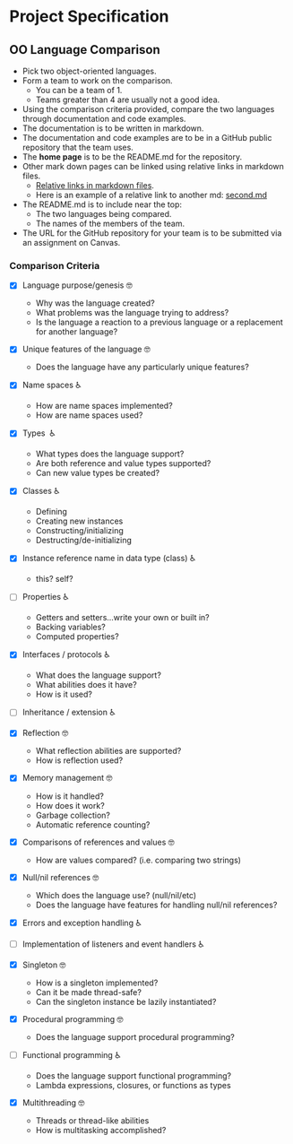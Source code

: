 # Project Specification

## OO Language Comparison

* Pick two object-oriented languages.
* Form a team to work on the comparison.
  * You can be a team of 1.
  * Teams greater than 4 are usually not a good idea.
* Using the comparison criteria provided, compare the two languages through documentation and code examples.
* The documentation is to be written in markdown.
* The documentation and code examples are to be in a GitHub public repository that the team uses.
* The **home page** is to be the README.md for the repository.
* Other mark down pages can be linked using relative links in markdown files.
  * [Relative links in markdown files](https://github.com/blog/1395-relative-links-in-markup-files).
  * Here is an example of a relative link to another md: [second.md](second.md)
* The README.md is to include near the top:
    * The two languages being compared.
    * The names of the members of the team.
* The URL for the GitHub repository for your team is to be submitted via an assignment on Canvas.

### Comparison Criteria

- [x] Language purpose/genesis 🤓
  * Why was the language created?
  * What problems was the language trying to address?
  * Is the language a reaction to a previous language or a replacement for another language?
  
- [x] Unique features of the language 🤓
  * Does the language have any particularly unique features?

- [x] Name spaces ♿️
  * How are name spaces implemented?
  * How are name spaces used?

- [x] Types ️ ️♿️
    * What types does the language support?
    * Are both reference and value types supported?
    * Can new value types be created?

- [x] Classes ♿️
  * Defining
  * Creating new instances
  * Constructing/initializing
  * Destructing/de-initializing

- [x] Instance reference name in data type (class) ♿️
  * this?  self?

- [ ] Properties ♿️
  * Getters and setters...write your own or built in?
  * Backing variables?
  * Computed properties?

- [x] Interfaces / protocols ♿️
  * What does the language support?
  * What abilities does it have?
  * How is it used?

- [ ] Inheritance / extension ♿️

- [x] Reflection 🤓
  * What reflection abilities are supported?
  * How is reflection used?

- [x] Memory management 🤓
  * How is it handled?
  * How does it work?
  * Garbage collection?
  * Automatic reference counting?

- [x] Comparisons of references and values 🤓
  * How are values compared? (i.e. comparing two strings)

- [x] Null/nil references 🤓
  * Which does the language use? (null/nil/etc)
  * Does the language have features for handling null/nil references?

- [x] Errors and exception handling ♿️

- [ ] Implementation of listeners and event handlers ♿️

- [x] Singleton 🤓
  * How is a singleton implemented?
  * Can it be made thread-safe?
  * Can the singleton instance be lazily instantiated?

- [x] Procedural programming 🤓
  * Does the language support procedural programming?

- [ ] Functional programming ♿️
  * Does the language support functional programming?
  * Lambda expressions, closures, or functions as types

- [x] Multithreading 🤓
  * Threads or thread-like abilities
  * How is multitasking accomplished?
